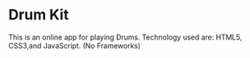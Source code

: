 # Drum Kit

This is an online app for playing Drums.
Technology used are: HTML5, CSS3,and JavaScript. (No Frameworks)
